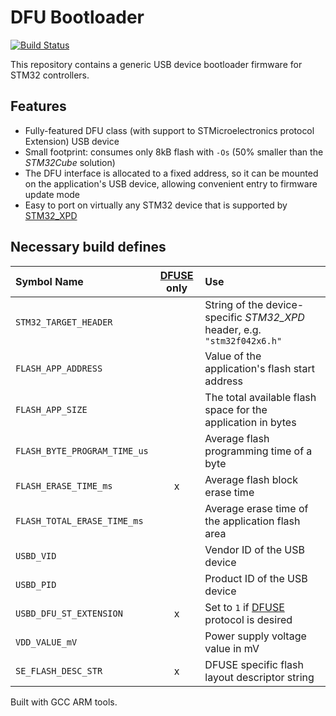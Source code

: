 # DFU Bootloader
[![Build Status](https://travis-ci.org/IntergatedCircuits/DfuBootloader.svg?branch=master)](https://travis-ci.org/IntergatedCircuits/DfuBootloader)

This repository contains a generic USB device bootloader firmware for STM32 controllers.

## Features

* Fully-featured DFU class (with support to STMicroelectronics protocol Extension) USB device
* Small footprint: consumes only 8kB flash with `-Os` (50% smaller than the *STM32Cube* solution)
* The DFU interface is allocated to a fixed address, so it can be mounted on the application's USB device,
  allowing convenient entry to firmware update mode
* Easy to port on virtually any STM32 device that is supported by [STM32_XPD][STM32_XPD]

## Necessary build defines

| Symbol Name                     | [DFUSE][DFUSE] only | Use
| :------------------------------ | :-: | :------------------------
| `STM32_TARGET_HEADER`           |     | String of the device-specific *STM32_XPD* header, e.g. `"stm32f042x6.h"`
| `FLASH_APP_ADDRESS`             |     | Value of the application's flash start address
| `FLASH_APP_SIZE`                |     | The total available flash space for the application in bytes
| `FLASH_BYTE_PROGRAM_TIME_us`    |     | Average flash programming time of a byte
| `FLASH_ERASE_TIME_ms`           | x   | Average flash block erase time
| `FLASH_TOTAL_ERASE_TIME_ms`     |     | Average erase time of the application flash area
| `USBD_VID`                      |     | Vendor ID of the USB device
| `USBD_PID`                      |     | Product ID of the USB device
| `USBD_DFU_ST_EXTENSION`         | x   | Set to `1` if [DFUSE][DFUSE] protocol is desired 
| `VDD_VALUE_mV`                  |     | Power supply voltage value in mV
| `SE_FLASH_DESC_STR`             | x   | DFUSE specific flash layout descriptor string

Built with GCC ARM tools.

[STM32_XPD]: https://github.com/IntergatedCircuits/STM32_XPD
[USBDevice]: https://github.com/IntergatedCircuits/USBDevice
[DFUSE]: www.st.com/resource/en/application_note/cd00264379.pdf